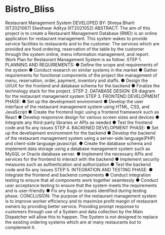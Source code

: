 ﻿# Bistro_Bliss
 Restaurant Management System DEVELOPED BY: Shreya Bharti (IIT2021067) Ekeshwar Aditya (IIT2021052) ABSTRACT: The aim of this project is to create a Restaurant Management Database (RMD) is an online application for restaurant management. This system wakes to provide service facilities to restaurants and to the customer. The services which are provided are food ordering, reservation of the table by the customer through the system online, menu information management, and report. Work Plan for Restaurant Management System is as follow: STEP 1. PLANNING AND REQUIREMENTS: ● Define the scope and requirements of the system ● Conduct research on similar systems in the market
● Gather requirements for functional components of the project like management of menu, reservation, order, payment, inventory and staffs. ● Design the UI/UX for the frontend and database schema for the backend ● Finalize the technology stack for the project. STEP 2. DATABASE DESIGN: ER diagram for the restaurant management system STEP 3. FRONTEND DEVELOPMENT PHASE: ● Set up the development environment ● Develop the user interface of the restaurant management system using HTML, CSS, and JavaScript
● Create the frontend logic using a frontend framework such as React ● Develop responsive design for various screen sizes and devices ● Integrate any third-party libraries or APIs as needed ● Test the frontend code and fix any issues STEP 4. BACKENED DEVELOPMENT PHASE: ● Set up the development environment for the backend ● Develop the backend of the restaurant management system using a server-side language(PHP) and client-side language javascript. ● Create the database schema and implement data storage using a database management system such as MySQL or Oracle database server. ● Implement the necessary APIs and services for the frontend to interact with the backend ● Implement security measures such as authentication and authorization ● Test the backend code and fix any issues STEP 5. INTEGRATION AND TESTING PHASE: ● Integrate the frontend and backend components ● Conduct integration testing to ensure that all components work together seamlessly ● Conduct user acceptance testing to ensure that the system meets the requirements and is user-friendly ● Fix any bugs or issues identified during testing phase. CONCLUSION: The purpose of the restaurant management system is to improve worker efficiency and to maximize profit margin of restaurant owners by providing better service. Providing prompt response to
customers through use of a System and data collection by the Main Dispatcher will allow this to happen. The System is not designed to replace the existing ordering systems which are at many restaurants but to complement it.
